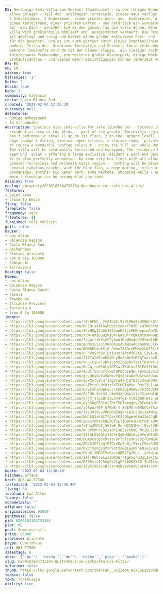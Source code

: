```yaml
---
DE: Geräumige Semi-Villa zum Verkauf (Quadhouse) - in der ruhigen Wohngegend von Los
  Altos gelegen - Teil der  Großregion Torrevieja. Dieses Haus verfügt über insgesamt
  3 Schlafzimmer, 2 Badezimmer, einen grossen Wohn- und  Essbereich, offene Küche,
  einen Abstellraum, einen privaten Garten - und natürlich ein wunderschönes Solarium
  auf  dem Dach - genießen Sie es den ganzen Tag die volle Sonne. Wenn man mag. Die
  Villa wird größtenteils möbliert und  ausgestattet verkauft. Die Residenz Lagomar
  ist gepflegt und ruhig und bietet einen großen exklusiven Pool- und  Gartenbereich
  für die Bewohner. Und es ist auch perfekt durch einige Stadtbuslinien mit allen
  anderen Teilen des  Großraums Torrevieja und Orihuela Costa verbunden - zum Beispiel
  mehrere fabelhafte Strände mit der blauen Flagge,  ein riesiger Jachthafen, kilometerlange
  interessante Promenaden, ein weiterer großer Wasserpark, einige Märkte,  grosse
  Einkaufszentren - und vieles mehr! Besichtigungen können jederzeit vereinbart werden.
ES: ES
FR: FR
aircon: true
balconies: '1'
baths: 2
beach: true
beds: 3
community: Valencia
costa: Costa Blanca Sud
created: '2022-02-04 12:36:30'
currency: null
defeatures:
- Ruhige Wohngegend
- In Strandnähe
description: Spacious nice semi-villa for sale (Quadhouse) - located in the quiet
  residential area of Los Altos -  part of the greater Torrevieja region. This house
  has 3 bedrooms in total (1 up on 1st floor, 2 on the  ground level), also 2 bathrooms,
  huge lounge + dining, american open kitchen, a storage room,  private garden - and
  of course a wonderful rooftop solarium - enjoy the full sun whole day. If you  like.
  The villa will be sold mostly furnished and equipped. The residence Lagomar is well
  kept und  quiet - offering a large exclusive resident´s pool and garden area. And
  it is also perfectly connected  by some city bus lines with all other parts of the
  greater Torrevieja and Orihuela Costa region -  nothing will be missed - for example
  several fabulous beaches with the blue flag, a huge marina,  miles of interesting
  promenades, another big water park, some markets, shopping malls - and  much much
  more ! Viewings can be arranged at any time.
display: true
enslug: /property/6200183104733184-Quadhouse-for-sale-Los-Altos/
features:
- Quiet Area
- Close To Beach
finca: false
fireplace: false
frequency: sale
frfeatures: []
furnished: voll möbliert
golf: false
hauser:
- Los Altos
- Valencia Region
- Costa Blanca Sud
- Reihenhaus
- Provinz Alicante
- von 0 bis 100000
- Gebraucht
- Torrevieja
heating: false
homes:
- Los Altos
- Valencia Region
- Costa Blanca South
- resale
- Townhouse
- Alicante Province
- Torrevieja
- from 0 to 100000
images:
- https://lh3.googleusercontent.com/t0ehFWk__2v2IobA_9iXL5EqSzdXQWnkGtIbUoU8gR33dNsl5KOj2sUZNs94NeoeDg2dQiRYkQhfNY4hYM5edDonhfWh87fpcg=w640-rj-e30-l100
- https://lh3.googleusercontent.com/kC59ra0Af6whUbZccuKkYf0FD_c47NkoFmQ-eguoMHhlxpr9X0lsxECeVH3XzYGw8W3q7p7Cvu1ep4aYVI8UxtiXbZ_OaUqPTQ=w640-rj-e30-l100
- https://lh3.googleusercontent.com/4CrHDgI4b2A1S2booK6ljLPNWnepumAbYUcueZIlMiLYYQOWzAIB8lLDKmeNngenDwgTc8B59LhAgMxAHD1hq6Oeq7Jy69lcr7E=w640-rj-e30-l100
- https://lh3.googleusercontent.com/Y5W-8mzOQHzRj0PFGWeUY7VbKXmtRXNw8uS2ZVFEPHbUi3YelvuNmRgk9rLIscuQkA-GIbuPYse37X3YR4Eg12i2DNxk6hG40A=w640-rj-e30-l100
- https://lh3.googleusercontent.com/7cgarliKZsyOPjApn1Dod6a4eUJ92oqfbBsCycI994uXzjGM8eCFKVH_NqxtJ2FaHxRNM3LFaC-BAv5RfPKOOKSlZkFMdNJdHw=w640-rj-e30-l100
- https://lh3.googleusercontent.com/QdNm3u5sSiXKoOKuSqVAHVadCXnnK8UJKF4faSZUXwktNTq-RkL22p1SEhX3LekLx-aljN_MWOEpWRzy4cvKVZ8LScQ4iEB6=w640-rj-e30-l100
- https://lh3.googleusercontent.com/DMNNFUdafKjO_ObhxI8IDxvEMNvXVQ33Sfht_pSALDf7GDeppYYQ6BgLZczGaRrJfAvEaar0nI250AAJzHjjC-YqpnY6GdDQKQ=w640-rj-e30-l100
- https://lh3.googleusercontent.com/H_nPnSrd9s_EtjOHz7afsdf63XA_S1vi-o2JkGWDU2LIV4CEgQYDfwqh0_T9rYwEolonRBAju3RM54R5lbb0DNUV1WQyEwayzA=w640-rj-e30-l100
- https://lh3.googleusercontent.com/I4ZYaldEbebQ6N-yBo8aQe2nRZqTunzb4KiQVx7MrVhGmAEFazWOA9AjS5VcRtEUU30h1T27TFtrshqXcMtWDuInBORLH8__=w640-rj-e30-l100
- https://lh3.googleusercontent.com/Vnn1CqUrFuDVjvphxZq8sRv7YriT6xMrt-W68-rV1dXVZD2TYiYmrP0AyJBYBxlYFy34NJIRWSdTEoT1HaCE9ZNPYXuAUaYlFHc=w640-rj-e30-l100
- https://lh3.googleusercontent.com/HbCq_ru68bLy09TKwiTKdssz281Eb53lOe2FS78p4gqW5q-Vtt_gF-tNUIttltLWw1uuqG7NY4ltcQhzbbdHs7-JYnVnbPUp=w640-rj-e30-l100
- https://lh3.googleusercontent.com/e3Ulfb5n3YlVHZfHP9bbzE9W_F0v5u2vVIb_0Uoy3BgKhZxhpQvgkWWkNmc8owRSgyC9xy7NpafMFbDXRCftnJqTA_2kg4Kb=w640-rj-e30-l100
- https://lh3.googleusercontent.com/gcL90sNxfwVNMsvPQx6sFaDxSwStv6dU4o49IQla6ZwdvoF54YIDVRkhMRsPOqRmRob7YLkry2Ab_aDgXcNhreVN94we9t32S2I=w640-rj-e30-l100
- https://lh3.googleusercontent.com/qpkXmcvIC4fJZg7sW4sUj0fbtrJ3syNdNJ_dVF7k21_PQ_M8ulomr8eTbwSC1umjnKDLSpj3RmBmgas7S_5Gdl8_8HqiCqSfz8I=w640-rj-e30-l100
- https://lh3.googleusercontent.com/u-TPtcOLdfU3r7XTFDGToMsc_9gcZJU1_Wg_bly8A5TvplAyr-jD_2LLcXaQwLtnxEMIJ-vWGu7BChS2EUCS80axYGHEGcrXBA=w640-rj-e30-l100
- https://lh3.googleusercontent.com/LdEcuhJHQeFqL776kmiqL8DeEL4hztbUDFRLqwp-fiahUwEXzNFCPSGXgkkbZFXhFctUhsbZK4pZ_QLF44Z9dLCa7WfPtmj01A=w640-rj-e30-l100
- https://lh3.googleusercontent.com/62FMh-9cK32_CAmK6XkOGwi2ic7ScwhwldW4T4tUh2nXgn4jXY69EWPifFPQGOaDScN1kSk2k1MEWvlwxSX01gvzAgnG4ZYgew=w640-rj-e30-l100
- https://lh3.googleusercontent.com/5rjX_9rpZBr3qv344fgI-5l03gWOrWso_eB3iUOsnac_PLzhm6Dx3G1ECE8sVhz-ULcKfJ8NzFWHcxOFFDCsM3jaGIBWSRYZjw=w640-rj-e30-l100
- https://lh3.googleusercontent.com/QypShgB50LmSZMrE587pmqqovV0Fo04QsFrogLSdw_qmIZQMJNz07FMR_avi8Vt3VQH0NfTWBmqWMquks_9zo7I8qljqj1o_PA=w640-rj-e30-l100
- https://lh3.googleusercontent.com/j9SpWzY09_G7Ma8_4-8QLM5-w6MhCsklAzvcr_viWOfLe2iesWz9Wr6pZLuv9rsFKMCq1CGGsBwTe-ePp6v2GMJlwcP--4rovOk=w640-rj-e30-l100
- https://lh3.googleusercontent.com/tXeJV99CxVPHBCH2UgV4L8JCcbe13yAWYwiBoC84JEDp0l9s5JsM3wpNlcM6C-oE98ea61X-gUJ7fOd93YKxRtCjKnS6dOu_FFw=w640-rj-e30-l100
- https://lh3.googleusercontent.com/bH4LG2xhOC7fCecFKZsQAgez6BW33oCCqBtXyA37-3UEiTU30XRx9TkJpp-WZ4E2PL8Q1MM1i9quN2hACDwpEWq6_1CPMsMT_A=w640-rj-e30-l100
- https://lh3.googleusercontent.com/2U7wYphXVkDEoGf2LtjQUw6cHOcYwzFkB9aPe15sF2GTQBmi0MxVIMoXJpQtgqqL4XtcaMEj2tUn80PBAOMgIjXoO0OxXAlOJ34=w640-rj-e30-l100
- https://lh3.googleusercontent.com/oThqJPDLIj5GlwE-Uo-H23EVMe-f0yil39cR7hdpL5f3WH_6JuMnGtmLXK4VU5Zm3wYwzM-E3Zy2kTvEVlvyOZaPUReMaMuk=w640-rj-e30-l100
- https://lh3.googleusercontent.com/W_0YVWnrzD2xtoTEoQ5zcXb9O_Nt2QuECKCbKxPUFGKZIEqIzE8tCZVF50Q788tAHwrsw40S2mhvbFP0q0OuP-nry86ijRRX=w640-rj-e30-l100
- https://lh3.googleusercontent.com/49lSLO1GqtyIXG4rQqBHdQL6yzaVwiMtm0x-4NJ1FDcr0QDhxisS8layPTE8GkyYkc8u5khN4rh_VEQ3ECiqzpOHcE7x5dfi=w640-rj-e30-l100
- https://lh3.googleusercontent.com/OUA8cqBpdxhvtzFaPTVlCuVH2e3ZFCNWZHXCfa-k-yIpyRtea6hXRHWbqPFW0ct8ujTSh9ep_6yzKsSB1Qj-9Qhyc7xVFJkDZD0=w640-rj-e30-l100
- https://lh3.googleusercontent.com/ODVGJO7fdgYBZGcHGw5eGji9Yrr2Fux9dSLTPWFWyMkxhQvFLmAHlvP6kBZwEF7ksswbI02Nc4jnCaVMkqjPRxzkk5_nhNEa1g=w640-rj-e30-l100
- https://lh3.googleusercontent.com/6ycTXgPgvuXzPShtXsG0Lgu6EnE9ie2vGzOE5ApmRvwvvfXp5RAt4A1XlqywV_bM5-XVgYyKDOXZgbgXr5nWSRvDau57Vkb5c1A=w640-rj-e30-l100
- https://lh3.googleusercontent.com/HVpSlXMD9TVvBzjnOBB7Tg7HLs-_JtkdjaXEkeDOts6R0ON2DhHWyZkWOCCYP4MZUMsVFWasJXJNO8L8zm_OCSvp5y_Q66qJAw=w640-rj-e30-l100
- https://lh3.googleusercontent.com/zXl-9Nb7ELwIXQROWr-IgkSqrRUqiZxXjLA7mBfO5a9ogPKq7_noqHOTNFdcXXIjrTm8mK17nbzTuOQ90pN4Fn3kxI5BYRFLKQ=w640-rj-e30-l100
- https://lh3.googleusercontent.com/EF03szoI25eg0rCfqPZ4b0KGY7Df7LX1csy3iITvAVAcJINfwD79JRVFQRZ8BID6pyZ3BFEyfeYRZKopCRoKoBRHcSSgVgAGW04=w640-rj-e30-l100
- https://lh3.googleusercontent.com/JjVXj96zcxBT3stHKbY8VeO38suFG4XbFVfOJMIN5lYRAEmeRjm93R9osIJ6RxazTV1IL8jxsdZm0A0BrReB6MJLv2ZmD4iJKw=w640-rj-e30-l100
kdate: '2022-02-04 12:36:30'
kitchen: offene
kref: QH3-AA-T7560
lastedited: '2022-02-04 12:36:40'
living: 60
location: Los Altos
luxury: false
moredetails: ''
offplan: false
originalprice: 95000
penthouse: false
pid: 6200183104733184
plot: 85
pool: Gemeinschafts
price: 95000
province: Alicante
ptype: Quatrohaus
ref: QH3-T7560
salestage: 0
shas: '{''en'': ''nosha'',''de'': ''nosha'',''pcbs'': ''nosha''}'
slug: 6200183104733184-Quatrohaus-zu-verkaufen-Los-Altos/
solarium: false
thumb: https://lh3.googleusercontent.com/t0ehFWk__2v2IobA_9iXL5EqSzdXQWnkGtIbUoU8gR33dNsl5KOj2sUZNs94NeoeDg2dQiRYkQhfNY4hYM5edDonhfWh87fpcg=w400-h240-n-rj-e30-l100
topsix: false
town: Torrevieja
utility: true
---
```

